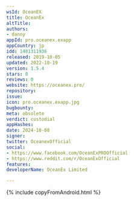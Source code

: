 ```yaml
---
wsId: OceanEX
title: OceanEx
altTitle: 
authors:
- danny
appId: pro.oceanex.exapp
appCountry: jp
idd: 1481311936
released: 2019-10-05
updated: 2022-10-19
version: 1.5.4
stars: 0
reviews: 0
website: https://oceanex.pro/
repository: 
issue: 
icon: pro.oceanex.exapp.jpg
bugbounty: 
meta: obsolete
verdict: custodial
appHashes: 
date: 2024-10-08
signer: 
twitter: OceanexOfficial
social:
- https://www.facebook.com/OceanExPROOfficial
- https://www.reddit.com/r/OceanExOfficial
features: 
developerName: OceanEx Limited

---
```


{% include copyFromAndroid.html %}

